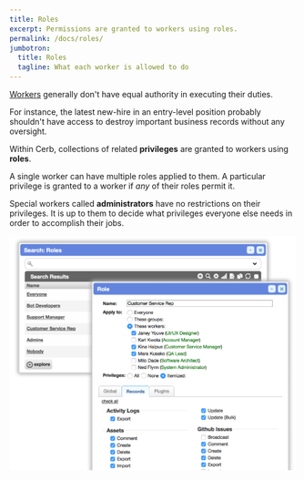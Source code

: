 ```yaml
---
title: Roles
excerpt: Permissions are granted to workers using roles.
permalink: /docs/roles/
jumbotron:
  title: Roles
  tagline: What each worker is allowed to do
---
```


[Workers](/docs/workers/) generally don't have equal authority in executing their duties.

For instance, the latest new-hire in an entry-level position probably shouldn't have access to destroy important business records without any oversight.

Within Cerb, collections of related **privileges** are granted to workers using **roles**.

A single worker can have multiple roles applied to them. A particular privilege is granted to a worker if _any_ of their roles permit it.

Special workers called **administrators** have no restrictions on their privileges. It is up to them to decide what privileges everyone else needs in order to accomplish their jobs.

<div class="cerb-screenshot">
<img src="/assets/images/docs/using-cerb/roles/roles.png" class="screenshot">
</div>
